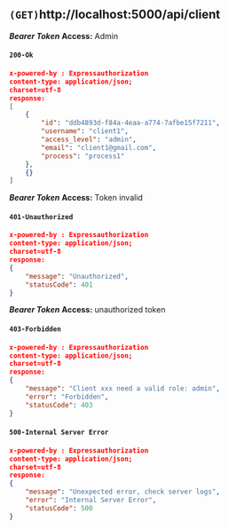 ## `(GET)`http://localhost:5000/api/client

***Bearer Token***
**Access:** Admin
#### `200-Ok`
```json
x-powered-by : Expressauthorization
content-type: application/json; 
charset=utf-8
response:
[
    {
        "id": "ddb4893d-f84a-4eaa-a774-7afbe15f7211",
        "username": "client1",
        "access_level": "admin",
        "email": "client1@gmail.com",
        "process": "process1"
    },
    {}
]
```


***Bearer Token***
**Access:** Token invalid
#### `401-Unauthorized`
```json
x-powered-by : Expressauthorization
content-type: application/json; 
charset=utf-8
response:
{
    "message": "Unauthorized",
    "statusCode": 401
}
```


***Bearer Token***
**Access:** unauthorized token
#### `403-Forbidden`
```json
x-powered-by : Expressauthorization
content-type: application/json; 
charset=utf-8
response:
{
    "message": "Client xxx need a valid role: admin",
    "error": "Forbidden",
    "statusCode": 403
}
```


#### `500-Internal Server Error`
```json
x-powered-by : Expressauthorization
content-type: application/json; 
charset=utf-8
response:
{
    "message": "Unexpected error, check server logs",
    "error": "Internal Server Error",
    "statusCode": 500
}
```